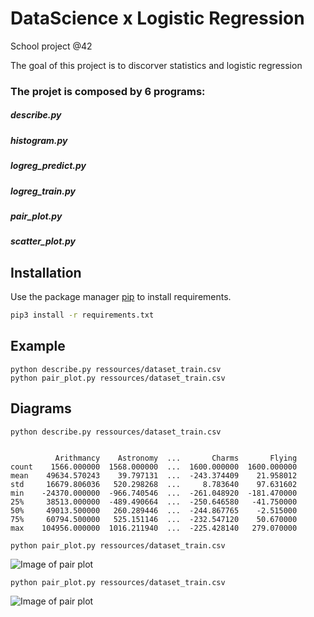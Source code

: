 # DataScience x Logistic Regression

School project @42

The goal of this project is to discorver statistics and logistic regression
### The projet is composed by 6 programs:
##### describe.py
##### histogram.py
##### logreg_predict.py
##### logreg_train.py
##### pair_plot.py
##### scatter_plot.py


## Installation

Use the package manager [pip](https://pip.pypa.io/en/stable/) to install requirements.

```bash
pip3 install -r requirements.txt
```

## Example

```
python describe.py ressources/dataset_train.csv
python pair_plot.py ressources/dataset_train.csv
```

## Diagrams

```python describe.py ressources/dataset_train.csv```

```

          Arithmancy    Astronomy  ...       Charms       Flying
count    1566.000000  1568.000000  ...  1600.000000  1600.000000
mean    49634.570243    39.797131  ...  -243.374409    21.958012
std     16679.806036   520.298268  ...     8.783640    97.631602
min    -24370.000000  -966.740546  ...  -261.048920  -181.470000
25%     38513.000000  -489.490664  ...  -250.646580   -41.750000
50%     49013.500000   260.289446  ...  -244.867765    -2.515000
75%     60794.500000   525.151146  ...  -232.547120    50.670000
max    104956.000000  1016.211940  ...  -225.428140   279.070000

```

```python pair_plot.py ressources/dataset_train.csv```

![Image of pair plot](https://github.com/bgeorges35/DSLR/blob/master/pair_plot.png)

```python pair_plot.py ressources/dataset_train.csv```

![Image of pair plot](https://github.com/bgeorges35/DSLR/blob/master/scatter_plot.png)


